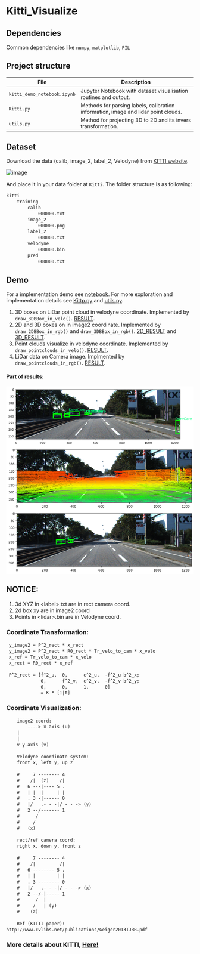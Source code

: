 # Kitti_Visualize
 
## Dependencies

Common dependencies like `numpy`, `matplotlib`, `PIL`

## Project structure

| File                   | Description                                                                                      |
| ---------------------- | ------------------------------------------------------------------------------------------------ |
| `kitti_demo_notebook.ipynb`  | Jupyter Notebook with dataset visualisation routines and output.                                 |
| `Kitti.py`  | Methods for parsing labels, calibration information, image and lidar point clouds.  |
| `utils.py`         | Method for projecting 3D to 2D and its invers transformation.                                                                     |

## Dataset

Download the data (calib, image\_2, label\_2, Velodyne) from [KITTI website](http://www.cvlibs.net/datasets/kitti/eval_object.php?obj_benchmark=3d). 

![image](https://github.com/Robert-Mar/Kitti_Visualize/blob/main/git_image/download_link.png)

And place it in your data folder at `Kitti`. The folder structure is as following:
```
kitti
    training
        calib
            000000.txt
        image_2
            000000.png
        label_2
            000000.txt
        velodyne
            000000.bin
        pred
            000000.txt
```

## Demo

For a implementation demo see [notebook](kitti_demo_notebook.ipynb). For more exploration and implementation details see [Kittp.py](Kitti.py) and [utils.py](utils.py).
1. 3D boxes on LiDar point cloud in velodyne coordinate. Implemented by `draw_3DBBox_in_velo()`. [RESULT](https://github.com/Robert-Mar/Kitti_Visualize/blob/main/git_image/draw_3DBBox_in_velo.png).
2. 2D and 3D boxes on in image2 coordinate. Implemented by `draw_2DBBox_in_rgb()` and `draw_3DBBox_in_rgb()`. 
[2D_RESULT](https://github.com/Robert-Mar/Kitti_Visualize/blob/main/git_image/draw_2DBBox_in_rgb.png) and [3D_RESULT](https://github.com/Robert-Mar/Kitti_Visualize/blob/main/git_image/draw_3DBBox_in_rgb.png). 
4. Point clouds visualize in velodyne coordinate. Implemented by `draw_pointclouds_in_velo()`. [RESULT](https://github.com/Robert-Mar/Kitti_Visualize/blob/main/git_image/draw_pointclouds_in_velo.png).
5. LiDar data on Camera image. Implmented by `draw_pointclouds_in_rgb()`. [RESULT](https://github.com/Robert-Mar/Kitti_Visualize/blob/main/git_image/draw_pointclouds_in_rgb.png).

#### Part of results: 

<img src=".\git_image\draw_2DBBox_in_rgb.png" alt="2D boxes LiDar data on Camera image" align="center" />
<img src=".\git_image\draw_pointclouds_in_rgb.png" alt="Point cloud on Camera image" align="center" />
<img src=".\git_image\draw_3DBBox_in_rgb.png" alt="3D boxes LiDar data on Camera image" align="center" />

## NOTICE:
1. 3d XYZ in \<label\>.txt are in rect camera coord.
2. 2d box xy are in image2 coord
3. Points in \<lidar\>.bin are in Velodyne coord.

### Coordinate Transformation:
```
 y_image2 = P^2_rect * x_rect
 y_image2 = P^2_rect * R0_rect * Tr_velo_to_cam * x_velo
 x_ref = Tr_velo_to_cam * x_velo
 x_rect = R0_rect * x_ref

 P^2_rect = [f^2_u,  0,      c^2_u,  -f^2_u b^2_x;
             0,      f^2_v,  c^2_v,  -f^2_v b^2_y;
             0,      0,      1,      0]
             = K * [1|t]
```

### Coordinate Visualization:
```
    image2 coord:
        ----> x-axis (u)
    |
    |
    v y-axis (v)

    Velodyne coordinate system:
    front x, left y, up z

    #     7 -------- 4
    #    /|  (z)    /|
    #   6 ---|---- 5 .
    #   | |  |     | |
    #   . 3 -|------ 0
    #   |/   .- - -|/ - - -> (y)
    #   2 --/------- 1
    #      /
    #     /
    #   (x)

    rect/ref camera coord:
    right x, down y, front z

    #     7 -------- 4
    #    /|         /|
    #   6 -------- 5 .
    #   | |        | |
    #   . 3 -------- 0
    #   |/   .- - -|/ - - -> (x)
    #   2 --/-|----- 1
    #      /  |
    #     /   | (y)
    #    (z)

    Ref (KITTI paper): http://www.cvlibs.net/publications/Geiger2013IJRR.pdf
```

### More details about KITTI, [Here!](https://medium.com/test-ttile/kitti-3d-object-detection-dataset-d78a762b5a4)



